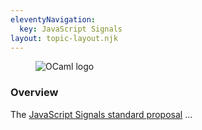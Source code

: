 ```yaml
---
eleventyNavigation:
  key: JavaScript Signals
layout: topic-layout.njk
---
```


<figure style="width: 30%">
  <img alt="OCaml logo" style="border: 0"
    src="/blog/assets/signals-logo.png?v={{pkg.version}}">
</figure>

### Overview

The <a href="https://github.com/tc39/proposal-signals"
target="_blank">JavaScript Signals standard proposal</a>
...
